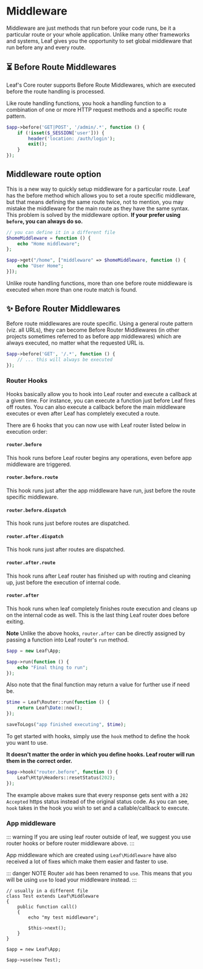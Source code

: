 # Middleware
<!-- markdownlint-disable no-inline-html -->

Middleware are just methods that run before your code runs, be it a particular route or your whole application. Unlike many other frameworks and systems, Leaf gives you the opportunity to set global middleware that run before any and every route.

## ⏳ Before Route Middlewares

Leaf's Core router supports Before Route Middlewares, which are executed before the route handling is processed.

Like route handling functions, you hook a handling function to a combination of one or more HTTP request methods and a specific route pattern.

```php
$app->before('GET|POST', '/admin/.*', function () {
    if (!isset($_SESSION['user'])) {
        header('location: /auth/login');
        exit();
    }
});
```

## Middleware route option

This is a new way to quickly setup middleware for a particular route. Leaf has the before method which allows you to set a route specific middleware, but that means defining the same route twice, not to mention, you may mistake the middleware for the main route as they have the same syntax. This problem is solved by the middleware option. **If your prefer using `before`, you can always do so.**

```php
// you can define it in a different file
$homeMiddleware = function () {
    echo "Home middleware";
};

$app->get("/home", ["middleware" => $homeMiddleware, function () {
    echo "User Home";
}]);
```

Unlike route handling functions, more than one before route middleware is executed when more than one route match is found.

## ✨ Before Router Middlewares

Before route middlewares are route specific. Using a general route pattern (viz. all URLs), they can become Before Router Middlewares (in other projects sometimes referred to as before app middlewares) which are always executed, no matter what the requested URL is.

```php
$app->before('GET', '/.*', function () {
    // ... this will always be executed
});
```

### Router Hooks

Hooks basically allow you to hook into Leaf router and execute a callback at a given time. For instance, you can execute a function just before Leaf fires off routes. You can also execute a callback before the main middleware executes or even after Leaf has completely executed a route.

There are 6 hooks that you can now use with Leaf router listed below in execution order:

#### `router.before`

This hook runs before Leaf router begins any operations, even before app middleware are triggered.

#### `router.before.route`

This hook runs just after the app middleware have run, just before the route specific middleware.

#### `router.before.dispatch`

This hook runs just before routes are dispatched.

#### `router.after.dispatch`

This hook runs just after routes are dispatched.

#### `router.after.route`

This hook runs after Leaf router has finished up with routing and cleaning up, just before the execution of internal code.

#### `router.after`

This hook runs when leaf completely finishes route execution and cleans up on the internal code as well. This is the last thing Leaf router does before exiting.

**Note** Unlike the above hooks, `router.after` can be directly assigned by passing a function into Leaf router's `run` method.

```php
$app = new Leaf\App;

$app->run(function () {
    echo "Final thing to run";
});
```

Also note that the final function may return a value for further use if need be.

```php
$time = Leaf\Router::run(function () {
    return Leaf\Date::now();
});

saveToLogs("app finished executing", $time);
```

To get started with hooks, simply use the `hook` method to define the hook you want to use.

**It doesn't matter the order in which you define hooks. Leaf router will run them in the correct order.**

```php
$app->hook("router.before", function () {
    Leaf\Http\Headers::resetStatus(202);
});
```

The example above makes sure that every response gets sent with a `202 Accepted` https status instead of the original status code. As you can see, `hook` takes in the hook you wish to set and a callable/callback to execute.

### App middleware

::: warning
If you are using leaf router outside of leaf, we suggest you use router hooks or before router middleware above.
:::

App middleware which are created using `Leaf\Middleware` have also received a lot of fixes which make them easier and faster to use.

::: danger NOTE
Router `add` has been renamed to `use`. This means that you will be using `use` to load your middleware instead.
:::

```php{14}
// usually in a different file
class Test extends Leaf\Middleware
{
    public function call()
    {
        echo "my test middleware";
        
        $this->next();
    }
}

$app = new Leaf\App;

$app->use(new Test);
```
